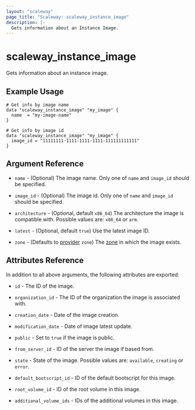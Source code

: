 ```yaml
---
layout: "scaleway"
page_title: "Scaleway: scaleway_instance_image"
description: |-
  Gets information about an Instance Image.
---
```


# scaleway_instance_image

Gets information about an instance image.

## Example Usage

```hcl
# Get info by image name
data "scaleway_instance_image" "my_image" {
  name  = "my-image-name"
}

# Get info by image id
data "scaleway_instance_image" "my_image" {
  image_id = "11111111-1111-1111-1111-111111111111"
}
```

## Argument Reference

- `name` - (Optional) The image name. Only one of `name` and `image_id` should be specified.

- `image_id` - (Optional) The image id. Only one of `name` and `image_id` should be specified.

- `architecture` - (Optional, default `x86_64`) The architecture the image is compatible with. Possible values are: `x86_64` or `arm`.

- `latest` - (Optional, default `true`) Use the latest image ID.

- `zone` - (Defaults to [provider](../index.md#zone) `zone`) The [zone](../guides/regions_and_zones.md#zones) in which the image exists.

## Attributes Reference

In addition to all above arguments, the following attributes are exported:

- `id` - The ID of the image.

- `organization_id` - The ID of the organization the image is associated with.

- `creation_date` - Date of the image creation.

- `modification_date` - Date of image latest update.

- `public` - Set to `true` if the image is public.

- `from_server_id` - ID of the server the image if based from.

- `state` - State of the image. Possible values are: `available`, `creating` or `error`.

- `default_bootscript_id` - ID of the default bootscript for this image.

- `root_volume_id` - ID of the root volume in this image.

- `additional_volume_ids` - IDs of the additional volumes in this image.
